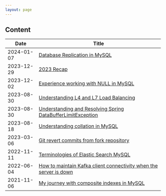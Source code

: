 ```yaml
---
layout: page
---
```

## Content
| Date     | Title                                                                                   |
|----------|-----------------------------------------------------------------------------------------|
|2024-01-07| [Database Replication in MySQL](https://thachlp.github.io/2024-01-07-database-replication-in-mysql/) |
|2023-12-29| [2023 Recap](https://thachlp.github.io/2023-12-29-2023-recap/) |
|2023-12-02| [Experience working with NULL in MySQL](https://thachlp.github.io/2023-12-02-experience-working-with-null-in-mysql/) |
|2023-08-30| [Understanding L4 and L7 Load Balancing](https://thachlp.github.io/2023-10-29-understand-l4-and-l7-load-balancing/) |
|2023-08-30| [Understanding and Resolving Spring DataBufferLimitException](https://thachlp.github.io/2023-08-30-understanding-and-resolving-spring-databufferlimitexception/) |
|2023-08-18| [Understanding collation in MySQL](https://thachlp.github.io/2023-08-18-understanding-collation-in-mysql/) |
|2023-03-06| [Git revert commits from fork repository](https://thachlp.github.io/2023-03-06-git-revert-commit-fork-repository/) |
|2022-11-11| [Terminologies of Elastic Search MySQL](https://thachlp.github.io/2022-11-11-sql-vs-elasticsearch/) |
|2022-06-04| [How to maintain Kafka client connectivity when the server is down](https://thachlp.github.io/2022-06-04-how-maitain-kafka-client-connectivity-when-the-server-is-down/) |
|2021-11-06| [My journey with composite indexes in MySQL](https://thachlp.github.io/2021-11-06-experience-with-composite-index-in-mysql/) |
